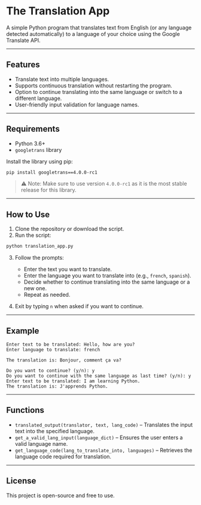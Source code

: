 # The Translation App

A simple Python program that translates text from English (or any language detected automatically) to a language of your choice using the Google Translate API.

---

## Features

* Translate text into multiple languages.
* Supports continuous translation without restarting the program.
* Option to continue translating into the same language or switch to a different language.
* User-friendly input validation for language names.

---

## Requirements

* Python 3.6+
* `googletrans` library

Install the library using pip:

```bash
pip install googletrans==4.0.0-rc1
```

> ⚠️ Note: Make sure to use version `4.0.0-rc1` as it is the most stable release for this library.

---

## How to Use

1. Clone the repository or download the script.
2. Run the script:

```bash
python translation_app.py
```

3. Follow the prompts:

   * Enter the text you want to translate.
   * Enter the language you want to translate into (e.g., `french`, `spanish`).
   * Decide whether to continue translating into the same language or a new one.
   * Repeat as needed.

4. Exit by typing `n` when asked if you want to continue.

---

## Example

```
Enter text to be translated: Hello, how are you?
Enter language to translate: french

The translation is: Bonjour, comment ça va?

Do you want to continue? (y/n): y
Do you want to continue with the same language as last time? (y/n): y
Enter text to be translated: I am learning Python.
The translation is: J'apprends Python.
```

---

## Functions

* `translated_output(translator, text, lang_code)` – Translates the input text into the specified language.
* `get_a_valid_lang_input(language_dict)` – Ensures the user enters a valid language name.
* `get_language_code(lang_to_translate_into, languages)` – Retrieves the language code required for translation.

---

## License

This project is open-source and free to use.


